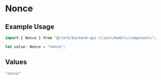 # Nonce

## Example Usage

```typescript
import { Nonce } from "@clerk/backend-api-client/models/components";

let value: Nonce = "nonce";
```

## Values

```typescript
"nonce"
```